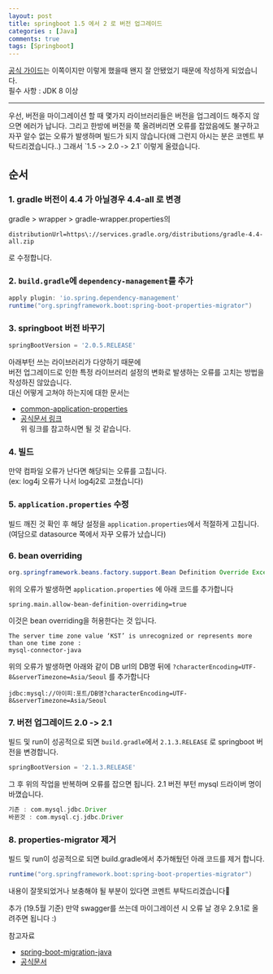 ```yaml
---
layout: post
title: springboot 1.5 에서 2 로 버전 업그레이드
categories : [Java]
comments: true
tags: [Springboot]
---
```

[공식 가이드](https://github.com/spring-projects/spring-boot/wiki/Spring-Boot-2.0-Migration-Guide)는 이쪽이지만
이렇게 했을때 왠지 잘 안됐었기 때문에 작성하게 되었습니다.  
필수 사항 : JDK 8 이상  

<hr>
우선, 버전을 마이그레이션 할 때 
몇가지 라이브러리들은 버전을 업그레이드 해주지 않으면 에러가 납니다.  
그리고 한방에 버전을 쭉 올려버리면 오류를 잡았음에도 불구하고 자꾸 알수 없는 오류가 발생하며 빌드가 되지 않습니다(왜 그런지 아시는 분은 코멘트 부탁드리겠습니다..)  
그래서 `1.5 -> 2.0 -> 2.1` 이렇게 올렸습니다.

## 순서
### 1. gradle 버전이 4.4 가 아닐경우 4.4-all 로 변경
gradle > wrapper > gradle-wrapper.properties의
```
distributionUrl=https\://services.gradle.org/distributions/gradle-4.4-all.zip
```
로 수정합니다.

### 2. `build.gradle`에 `dependency-management`를 추가
```gradle
apply plugin: 'io.spring.dependency-management'
runtime("org.springframework.boot:spring-boot-properties-migrator")
```
### 3. springboot 버전 바꾸기 
```gradle
springBootVersion = '2.0.5.RELEASE'
```
아래부턴 쓰는 라이브러리가 다양하기 때문에  
버전 업그레이드로 인한 특정 라이브러리 설정의 변화로 발생하는 오류를 고치는 방법을 작성하진 않았습니다.  
대신 어떻게 고쳐야 하는지에 대한 문서는
* [common-application-properties](https://docs.spring.io/spring-boot/docs/current/reference/html/common-application-properties.html)
* [공식문서 링크](https://github.com/spring-projects/spring-boot/wiki/Spring-Boot-2.0-Migration-Guide#servlet-specific-server-properties)  
위 링크를 참고하시면 될 것 같습니다.

### 4. 빌드
만약 컴파일 오류가 난다면 해당되는 오류를 고칩니다.  
(ex: log4j 오류가 나서 log4j2로 고쳤습니다)

### 5. `application.properties` 수정
빌드 깨진 것 확인 후 해당 설정을 `application.properties`에서 적절하게 고칩니다.  
(여담으로 datasource 쪽에서 자꾸 오류가 났습니다)

### 6. bean overriding
```java
org.springframework.beans.factory.support.Bean Definition Override Exception
``` 
위의 오류가 발생하면
 `application.properties` 에 아래 코드를 추가합니다
```
spring.main.allow-bean-definition-overriding=true
```
이것은 bean overriding을 허용한다는 것 입니다.

```
The server time zone value ‘KST’ is unrecognized or represents more than one time zone :   
mysql-connector-java
```
위의 오류가 발생하면 아래와 같이 DB url의 DB명 뒤에 `?characterEncoding=UTF-8&serverTimezone=Asia/Seoul` 를 추가합니다
```
jdbc:mysql://아이피:포트/DB명?characterEncoding=UTF-8&serverTimezone=Asia/Seoul
```

### 7. 버전 업그레이드 2.0 -> 2.1
빌드 및 run이 성공적으로 되면 `build.gradle`에서  `2.1.3.RELEASE` 로 springboot 버전을 변경합니다.
```gradle
springBootVersion = '2.1.3.RELEASE'
```
그 후 위의 작업을 반복하며 오류를 잡으면 됩니다.
2.1 버전 부턴 mysql 드라이버 명이 바꼈습니다.
```gradle
기존 : com.mysql.jdbc.Driver
바뀐것 : com.mysql.cj.jdbc.Driver
```
### 8. properties-migrator 제거
빌드 및 run이 성공적으로 되면 build.gradle에서 추가해뒀던 아래 코드를 제거 합니다.
```gradle
runtime("org.springframework.boot:spring-boot-properties-migrator")
```

내용이 잘못되었거나 보충해야 될 부분이 있다면 코멘트 부탁드리겠습니다🙏

추가
(19.5월 기준) 만약 swagger를 쓰는데 마이그레이션 시 오류 날 경우 2.9.1로 올려주면 됩니다 :)

참고자료
* [spring-boot-migration-java](https://altkomsoftware.pl/en/blog/spring-boot-migration-java/)
* [공식문서](https://github.com/spring-projects/spring-boot/wiki/Spring-Boot-2.0-Migration-Guide#servlet-specific-server-properties)